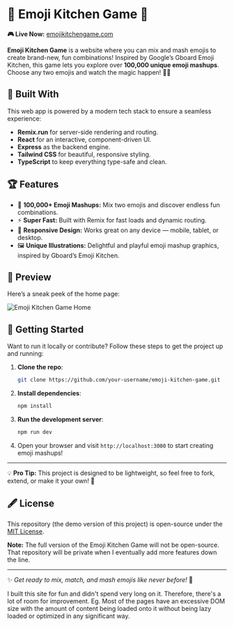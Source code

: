 # 🌟 Emoji Kitchen Game 🌟

**🎮 Live Now:** [emojikitchengame.com](http://emojikitchengame.com)  

**Emoji Kitchen Game** is a website where you can mix and mash emojis to create brand-new, fun combinations! Inspired by Google’s Gboard Emoji Kitchen, this game lets you explore over **100,000 unique emoji mashups**. Choose any two emojis and watch the magic happen! 🎨✨

## 🚀 Built With
This web app is powered by a modern tech stack to ensure a seamless experience:
- **Remix.run** for server-side rendering and routing.
- **React** for an interactive, component-driven UI.
- **Express** as the backend engine.
- **Tailwind CSS** for beautiful, responsive styling.
- **TypeScript** to keep everything type-safe and clean.

## 🏆 Features
- 🧩 **100,000+ Emoji Mashups:** Mix two emojis and discover endless fun combinations.
- ⚡ **Super Fast:** Built with Remix for fast loads and dynamic routing.
- 🎨 **Responsive Design:** Works great on any device — mobile, tablet, or desktop.
- 🖼️ **Unique Illustrations:** Delightful and playful emoji mashup graphics, inspired by Gboard’s Emoji Kitchen.

## 📸 Preview
Here’s a sneak peek of the home page:

![Emoji Kitchen Game Home](https://github.com/user-attachments/assets/2c2e299a-035a-4ef8-82d8-c0a3b3f007b7)

## 🔧 Getting Started
Want to run it locally or contribute? Follow these steps to get the project up and running:

1. **Clone the repo**:
    ```bash
    git clone https://github.com/your-username/emoji-kitchen-game.git
    ```

2. **Install dependencies**:
    ```bash
    npm install
    ```

3. **Run the development server**:
    ```bash
    npm run dev
    ```

4. Open your browser and visit `http://localhost:3000` to start creating emoji mashups!

---

💡 **Pro Tip:** This project is designed to be lightweight, so feel free to fork, extend, or make it your own! 🚀

## 🖋️ License
This repository (the demo version of this project) is open-source under the [MIT License](https://github.com/suhas-sunder/EmojiKitchenGame/blob/main/LICENSE). 

**Note:** The full version of the Emoji Kitchen Game will not be open-source. That repository will be private when I eventually add more features down the line.

---

✨ *Get ready to mix, match, and mash emojis like never before!* 🎉

I built this site for fun and didn't spend very long on it. Therefore, there's a lot of room for improvement. Eg. Most of the pages have an excessive DOM size with the amount of content being loaded onto it without being lazy loaded or optimized in any significant way.
